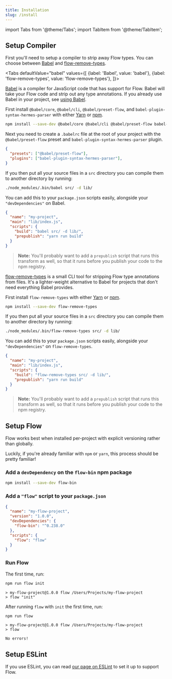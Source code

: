 ```yaml
---
title: Installation
slug: /install
---
```


import Tabs from '@theme/Tabs';
import TabItem from '@theme/TabItem';

## Setup Compiler

First you'll need to setup a compiler to strip away Flow types. You can
choose between [Babel](http://babeljs.io/) and
[flow-remove-types](https://github.com/facebook/flow/tree/master/packages/flow-remove-types).

<Tabs
  defaultValue="babel"
  values={[
    {label: 'Babel', value: 'babel'},
    {label: 'flow-remove-types', value: 'flow-remove-types'},
  ]}>
<TabItem value="babel">

[Babel](http://babeljs.io/) is a compiler for JavaScript code that has
support for Flow. Babel will take your Flow code and strip out any type
annotations. If you already use Babel in your project, see [using Babel](../tools/babel).

First install `@babel/core`, `@babel/cli`, `@babel/preset-flow`, and `babel-plugin-syntax-hermes-parser` with
either [Yarn](https://yarnpkg.com/) or [npm](https://www.npmjs.com/).

```bash npm2yarn
npm install --save-dev @babel/core @babel/cli @babel/preset-flow babel-plugin-syntax-hermes-parser
```

Next you need to create a `.babelrc` file at the root of your project with the `@babel/preset-flow` preset and `babel-plugin-syntax-hermes-parser` plugin.

```json
{
  "presets": ["@babel/preset-flow"],
  "plugins": ["babel-plugin-syntax-hermes-parser"],
}
```

If you then put all your source files in a `src` directory you can compile them
to another directory by running:

```bash
./node_modules/.bin/babel src/ -d lib/
```

You can add this to your `package.json` scripts easily, alongside your `"devDependencies"` on Babel.

```json
{
  "name": "my-project",
  "main": "lib/index.js",
  "scripts": {
    "build": "babel src/ -d lib/",
    "prepublish": "yarn run build"
  }
}
```

> **Note:** You'll probably want to add a `prepublish` script that runs this
> transform as well, so that it runs before you publish your code to the npm
> registry.

</TabItem>
<TabItem value="flow-remove-types">

[flow-remove-types](https://github.com/facebook/flow/tree/master/packages/flow-remove-types) is a small
CLI tool for stripping Flow type annotations from files. It's a lighter-weight
alternative to Babel for projects that don't need everything Babel provides.

First install `flow-remove-types` with either
[Yarn](https://yarnpkg.com/) or [npm](https://www.npmjs.com/).

```bash npm2yarn
npm install --save-dev flow-remove-types
```

If you then put all your source files in a `src` directory you can compile them
to another directory by running:

```sh
./node_modules/.bin/flow-remove-types src/ -d lib/
```

You can add this to your `package.json` scripts easily, alongside your `"devDependencies"` on `flow-remove-types`.

```json
{
  "name": "my-project",
  "main": "lib/index.js",
  "scripts": {
    "build": "flow-remove-types src/ -d lib/",
    "prepublish": "yarn run build"
  }
}
```

> **Note:** You'll probably want to add a `prepublish` script that runs this
> transform as well, so that it runs before you publish your code to the npm
> registry.

</TabItem>
</Tabs>

## Setup Flow

Flow works best when installed per-project with explicit versioning rather than
globally.

Luckily, if you're already familiar with `npm` or `yarn`, this process should
be pretty familiar!

### Add a `devDependency` on the `flow-bin` npm package

```bash npm2yarn
npm install --save-dev flow-bin
```

### Add a `"flow"` script to your `package.json`

```json
{
  "name": "my-flow-project",
  "version": "1.0.0",
  "devDependencies": {
    "flow-bin": "^0.238.0"
  },
  "scripts": {
    "flow": "flow"
  }
}
```

### Run Flow

The first time, run:

```bash npm2yarn
npm run flow init
```

```
> my-flow-project@1.0.0 flow /Users/Projects/my-flow-project
> flow "init"
```

After running `flow` with `init` the first time, run:

```bash npm2yarn
npm run flow
```

```
> my-flow-project@1.0.0 flow /Users/Projects/my-flow-project
> flow

No errors!
```

## Setup ESLint

If you use ESLint, you can read [our page on ESLint](../tools/eslint) to set it up to support Flow.
